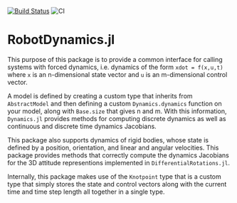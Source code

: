 [![Build Status](https://travis-ci.com/RoboticExplorationLab/RobotDynamics.jl.svg?branch=master)](https://travis-ci.com/RoboticExplorationLab/RobotDynamics.jl)
![CI](https://github.com/RoboticExplorationLab/RobotDynamics.jl/workflows/CI/badge.svg)

# RobotDynamics.jl

This purpose of this package is to provide a common interface for calling systems with
forced dynamics, i.e. dynamics of the form `xdot = f(x,u,t)` where `x` is an n-dimensional
state vector and `u` is an m-dimensional control vector.

A model is defined by creating a custom type that inherits from `AbstractModel` and then
defining a custom `Dynamics.dynamics` function on your model, along with `Base.size` that
gives n and m. With this information, `Dynamics.jl` provides methods for computing discrete
dynamics as well as continuous and discrete time dynamics Jacobians.

This package also supports dynamics of rigid bodies, whose state is defined by a position,
orientation, and linear and angular velocities. This package provides methods that correctly
compute the dynamics Jacobians for the 3D attitude representions implemented in
`DifferentialRotations.jl`.

Internally, this package makes use of the `Knotpoint` type that is a custom type that simply
stores the state and control vectors along with the current time and time step length all
together in a single type.
